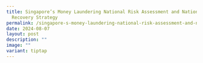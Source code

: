 ```yaml
---
title: Singapore’s Money Laundering National Risk Assessment and National Asset
  Recovery Strategy
permalink: /singapore-s-money-laundering-national-risk-assessment-and-national-asset-recovery-strategy/
date: 2024-08-07
layout: post
description: ""
image: ""
variant: tiptap
---
```

